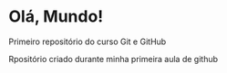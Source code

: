 # Olá, Mundo!
 Primeiro repositório do curso Git e GitHub
 
 Rpositório criado durante minha primeira aula de github
